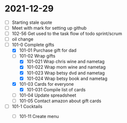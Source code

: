 # 2021-12-29

- [ ] Starting stale quote
- [ ] Meet with mark for setting up github
- [ ] 102-56 Get used to the task flow of todo sprint/scrum
- [ ] oil change
- [ ] 101-0 Complete gifts
    - [x] 101-01 Purchase gift for dad
    - [ ] 101-02 Wrap gifts
        - [x] 101-021 Wrap chris wine and nametag
        - [x] 101-022 Wrap mom wine and nametag
        - [x] 101-023 Wrap betsy dvd and nametag
        - [x] 101-024 Wrap betsy book and nametag
    - [x] 101-03 Cards for everyone
        - [x] 101-031 Compile list of cards
    - [ ] 101-04 Update spreadsheet
    - [ ] 101-05 Contact amazon about gift cards
- [ ] 101-1 Cocktails
    - [ ] 101-11 Create menu





